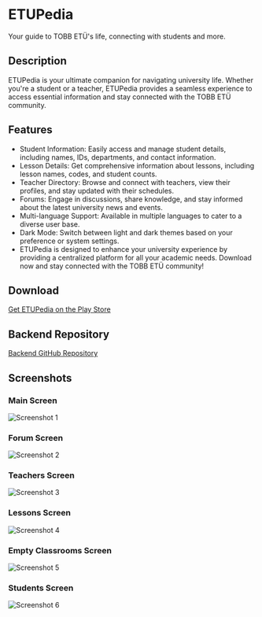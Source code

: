 # ETUPedia

Your guide to TOBB ETÜ's life, connecting with students and more.

## Description

ETUPedia is your ultimate companion for navigating university life. Whether you're a student or a teacher, ETUPedia provides a seamless experience to access essential information and stay connected with the TOBB ETÜ community.

## Features

* Student Information: Easily access and manage student details, including names, IDs, departments, and contact information.
* Lesson Details: Get comprehensive information about lessons, including lesson names, codes, and student counts.
* Teacher Directory: Browse and connect with teachers, view their profiles, and stay updated with their schedules.
* Forums: Engage in discussions, share knowledge, and stay informed about the latest university news and events.
* Multi-language Support: Available in multiple languages to cater to a diverse user base.
* Dark Mode: Switch between light and dark themes based on your preference or system settings.
* ETUPedia is designed to enhance your university experience by providing a centralized platform for all your academic needs. Download now and stay connected with the TOBB ETÜ community!

## Download

[Get ETUPedia on the Play Store](https://play.google.com/store/apps/details?id=com.thnorty.etupedia)

## Backend Repository

[Backend GitHub Repository](https://github.com/Thnorty/ETUPedia-backend)

## Screenshots

### Main Screen
![Screenshot 1](.github/screenshots/screenshot_1.jpg)

### Forum Screen
![Screenshot 2](.github/screenshots/screenshot_2.jpg)

### Teachers Screen
![Screenshot 3](.github/screenshots/screenshot_3.jpg)

### Lessons Screen
![Screenshot 4](.github/screenshots/screenshot_4.jpg)

### Empty Classrooms Screen
![Screenshot 5](.github/screenshots/screenshot_5.jpg)

### Students Screen
![Screenshot 6](.github/screenshots/screenshot_6.jpg)
